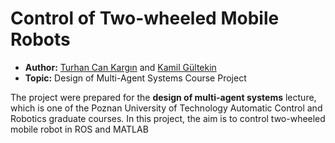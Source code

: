 # Control of Two-wheeled Mobile Robots
* **Author:** [Turhan Can Kargın](https://github.com/turhancan97) and [Kamil Gültekin](https://github.com/kamilgultekin)
* **Topic:** Design of Multi-Agent Systems Course Project


The project were prepared for the **design of multi-agent systems** lecture, which is one of the Poznan University of Technology Automatic Control and Robotics graduate courses. In this project, the aim is to control two-wheeled mobile robot in ROS and MATLAB
